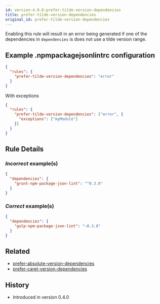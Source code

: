 ```yaml
---
id: version-4.0.0-prefer-tilde-version-dependencies
title: prefer-tilde-version-dependencies
original_id: prefer-tilde-version-dependencies
---
```


Enabling this rule will result in an error being generated if one of the dependencies in `dependencies` is does not use a tilde version range.

## Example .npmpackagejsonlintrc configuration

```json
{
  "rules": {
    "prefer-tilde-version-dependencies": "error"
  }
}
```

With exceptions

```json
{
  "rules": {
    "prefer-tilde-version-dependencies": ["error", {
      "exceptions": ["myModule"]
    }]
  }
}
```

## Rule Details

### *Incorrect* example(s)

```json
{
  "dependencies": {
    "grunt-npm-package-json-lint": "^0.3.0"
  }
}
```

### *Correct* example(s)

```json
{
  "dependencies": {
    "gulp-npm-package-json-lint": "~0.3.0"
  }
}
```

## Related

* [prefer-absolute-version-dependencies](prefer-absolute-version-dependencies.md)
* [prefer-caret-version-dependencies](prefer-caret-version-dependencies.md)

## History

* Introduced in version 0.4.0
